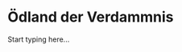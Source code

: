 # Ödland der Verdammnis

Start typing here...

<procedure title="Charaktere aktuell an diesem Ort">
<list columns="3">
</list>
</procedure>